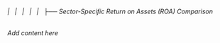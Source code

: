 ###### |   |   |   |   |   ├── Sector-Specific Return on Assets (ROA) Comparison

*Add content here*